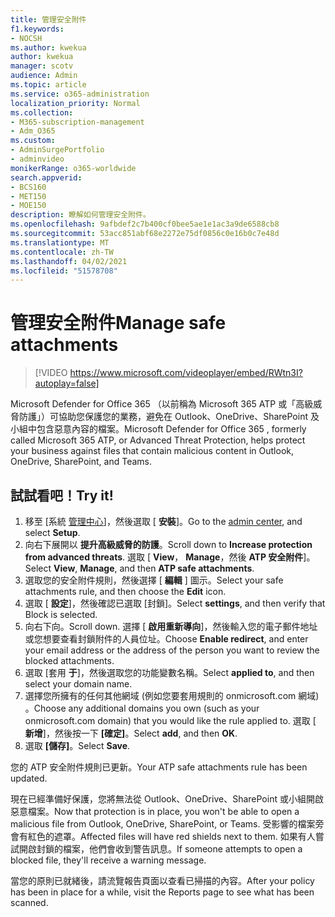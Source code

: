 ```yaml
---
title: 管理安全附件
f1.keywords:
- NOCSH
ms.author: kwekua
author: kwekua
manager: scotv
audience: Admin
ms.topic: article
ms.service: o365-administration
localization_priority: Normal
ms.collection:
- M365-subscription-management
- Adm_O365
ms.custom:
- AdminSurgePortfolio
- adminvideo
monikerRange: o365-worldwide
search.appverid:
- BCS160
- MET150
- MOE150
description: 瞭解如何管理安全附件。
ms.openlocfilehash: 9afbdef2c7b400cf0bee5ae1e1ac3a9de6588cb8
ms.sourcegitcommit: 53acc851abf68e2272e75df0856c0e16b0c7e48d
ms.translationtype: MT
ms.contentlocale: zh-TW
ms.lasthandoff: 04/02/2021
ms.locfileid: "51578708"
---
```

# <a name="manage-safe-attachments"></a><span data-ttu-id="36f0f-103">管理安全附件</span><span class="sxs-lookup"><span data-stu-id="36f0f-103">Manage safe attachments</span></span>

> [!VIDEO https://www.microsoft.com/videoplayer/embed/RWtn3I?autoplay=false]

<span data-ttu-id="36f0f-104">Microsoft Defender for Office 365 （以前稱為 Microsoft 365 ATP 或「高級威脅防護」）可協助您保護您的業務，避免在 Outlook、OneDrive、SharePoint 及小組中包含惡意內容的檔案。</span><span class="sxs-lookup"><span data-stu-id="36f0f-104">Microsoft Defender for Office 365 , formerly called Microsoft 365 ATP, or Advanced Threat Protection, helps protect your business against files that contain malicious content in Outlook, OneDrive, SharePoint, and Teams.</span></span>

## <a name="try-it"></a><span data-ttu-id="36f0f-105">試試看吧！</span><span class="sxs-lookup"><span data-stu-id="36f0f-105">Try it!</span></span>

1. <span data-ttu-id="36f0f-106">移至 [系統 [管理中心](https://admin.microsoft.com)]，然後選取 [ **安裝**]。</span><span class="sxs-lookup"><span data-stu-id="36f0f-106">Go to the [admin center](https://admin.microsoft.com), and select **Setup**.</span></span>
1. <span data-ttu-id="36f0f-107">向右下展開以 **提升高級威脅的防護**。</span><span class="sxs-lookup"><span data-stu-id="36f0f-107">Scroll down to **Increase protection from advanced threats**.</span></span> <span data-ttu-id="36f0f-108">選取 [ **View**， **Manage**，然後 **ATP 安全附件**]。</span><span class="sxs-lookup"><span data-stu-id="36f0f-108">Select **View**, **Manage**, and then **ATP safe attachments**.</span></span>
1. <span data-ttu-id="36f0f-109">選取您的安全附件規則，然後選擇 [ **編輯** ] 圖示。</span><span class="sxs-lookup"><span data-stu-id="36f0f-109">Select your safe attachments rule, and then choose the **Edit** icon.</span></span>
1. <span data-ttu-id="36f0f-110">選取 [ **設定**]，然後確認已選取 [封鎖]。</span><span class="sxs-lookup"><span data-stu-id="36f0f-110">Select **settings**, and then verify that Block is selected.</span></span>
1. <span data-ttu-id="36f0f-111">向右下向。</span><span class="sxs-lookup"><span data-stu-id="36f0f-111">Scroll down.</span></span> <span data-ttu-id="36f0f-112">選擇 [ **啟用重新導向**]，然後輸入您的電子郵件地址或您想要查看封鎖附件的人員位址。</span><span class="sxs-lookup"><span data-stu-id="36f0f-112">Choose **Enable redirect**, and enter your email address or the address of the person you want to review the blocked attachments.</span></span>
1. <span data-ttu-id="36f0f-113">選取 [套用 **于**]，然後選取您的功能變數名稱。</span><span class="sxs-lookup"><span data-stu-id="36f0f-113">Select **applied to**, and then select your domain name.</span></span>
1. <span data-ttu-id="36f0f-114">選擇您所擁有的任何其他網域 (例如您要套用規則的 onmicrosoft.com 網域) 。</span><span class="sxs-lookup"><span data-stu-id="36f0f-114">Choose any additional domains you own (such as your onmicrosoft.com domain) that you would like the rule applied to.</span></span> <span data-ttu-id="36f0f-115">選取 [ **新增**]，然後按一下 **[確定]**。</span><span class="sxs-lookup"><span data-stu-id="36f0f-115">Select **add**, and then **OK**.</span></span>
1. <span data-ttu-id="36f0f-116">選取 **[儲存]**。</span><span class="sxs-lookup"><span data-stu-id="36f0f-116">Select **Save**.</span></span>

<span data-ttu-id="36f0f-117">您的 ATP 安全附件規則已更新。</span><span class="sxs-lookup"><span data-stu-id="36f0f-117">Your ATP safe attachments rule has been updated.</span></span>

<span data-ttu-id="36f0f-118">現在已經準備好保護，您將無法從 Outlook、OneDrive、SharePoint 或小組開啟惡意檔案。</span><span class="sxs-lookup"><span data-stu-id="36f0f-118">Now that protection is in place, you won't be able to open a malicious file from Outlook, OneDrive, SharePoint, or Teams.</span></span> <span data-ttu-id="36f0f-119">受影響的檔案旁會有紅色的遮罩。</span><span class="sxs-lookup"><span data-stu-id="36f0f-119">Affected files will have red shields next to them.</span></span> <span data-ttu-id="36f0f-120">如果有人嘗試開啟封鎖的檔案，他們會收到警告訊息。</span><span class="sxs-lookup"><span data-stu-id="36f0f-120">If someone attempts to open a blocked file, they'll receive a warning message.</span></span>

<span data-ttu-id="36f0f-121">當您的原則已就緒後，請流覽報告頁面以查看已掃描的內容。</span><span class="sxs-lookup"><span data-stu-id="36f0f-121">After your policy has been in place for a while, visit the Reports page to see what has been scanned.</span></span>